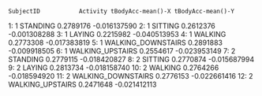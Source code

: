     SubjectID           Activity tBodyAcc-mean()-X tBodyAcc-mean()-Y
 1:         1           STANDING         0.2789176      -0.016137590
 2:         1            SITTING         0.2612376      -0.001308288
 3:         1             LAYING         0.2215982      -0.040513953
 4:         1            WALKING         0.2773308      -0.017383819
 5:         1 WALKING_DOWNSTAIRS         0.2891883      -0.009918505
 6:         1   WALKING_UPSTAIRS         0.2554617      -0.023953149
 7:         2           STANDING         0.2779115      -0.018420827
 8:         2            SITTING         0.2770874      -0.015687994
 9:         2             LAYING         0.2813734      -0.018158740
10:         2            WALKING         0.2764266      -0.018594920
11:         2 WALKING_DOWNSTAIRS         0.2776153      -0.022661416
12:         2   WALKING_UPSTAIRS         0.2471648      -0.021412113
